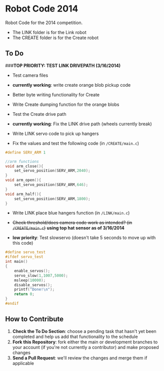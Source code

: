 # Robot Code 2014

Robot Code for the 2014 competition. 

- The LINK folder is for the Link robot
- The CREATE folder is for the Create robot

## To Do
###**TOP PRIORITY: TEST LINK DRIVEPATH (3/16/2014)**
* Test camera files
* **currently working**: write create orange blob pickup code
* Better byte writing functionality for Create
* Write Create dumping function for the orange blobs 
* Test the Create drive path
* **currently working**: Fix the LINK drive path (wheels currently break)
* Write LINK servo code to pick up hangers

* Fix the values and test the following code (in ```/CREATE/main.c```)

```c
#define SERV_ARM 1

//arm functions
void arm_close(){
	set_servo_position(SERV_ARM,2040);
}
void arm_open(){
	set_servo_position(SERV_ARM,646);
}
void arm_half(){
	set_servo_position(SERV_ARM,1800);
}
```
* Write LINK place blue hangers function (in ```/LINK/main.c```)
* ~~Check threshold/does camera code work as intended? (in ```/CREATE/main.c```)~~ **using top hat sensor as of 3/16/2014**

* **low priority**: Test slowservo (doesn't take 5 seconds to move up with this code)  

```c
#define servo_test
#ifdef servo_test
int main()
{
	enable_servos();
	servo_slow(1,1007,5000);
	msleep(10000);
	disable_servos();
	printf("Done!\n");
	return 0;
}
#endif
```

## How to Contribute
1. **Check the To Do Section**: choose a pending task that hasn't yet been completed and help us add that functionality to the schedule
2. **Fork this Repository**: fork either the main or development branches to your account (if you're not currently a contributor) and make proposed changes
3. **Send a Pull Request**: we'll review the changes and merge them if applicable
